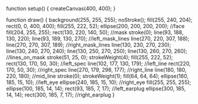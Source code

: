 function setup() {
  createCanvas(400, 400);
}

function draw() {
  background(255, 255, 255);
  noStroke();
  fill(255, 240, 204);
  rect(0, 0, 400, 400);
  fill(255, 222, 52);
  ellipse(200, 200, 200, 200);
  //face
  fill(204, 255, 255);
  rect(130, 220, 140, 50);
  //mask
  stroke(0);
  line(93, 188, 130, 220);
  line(93, 189, 130, 270);
  //left_mask_lines
  line(270, 220, 307, 188);
  line(270, 270, 307, 189);
  //right_mask_lines
  line(130, 230, 270, 230);
  line(130, 240, 270, 240);
  line(130, 250, 270, 250);
  line(130, 260, 270, 260);
  //lines_on_mask
  stroke(51, 25, 0);
  strokeWeight(4);
  fill(255, 222, 52);
  rect(130, 170, 50, 30);
  //left_spec
  line(102, 177, 130, 179);
  //left_line
  rect(220, 170, 50, 30);
  //right_spec
  line(270, 179, 298, 177);
  //right_line
  line(180, 180, 220, 180);
  //mid_line
  stroke(0);
  strokeWeight(1);
  fill(64, 64, 64);
  ellipse(160, 185, 15, 10);
  //left_eye
  ellipse(240, 185, 15, 10);
  //right_eye
  fill(255, 255, 255);
  ellipse(100, 185, 14, 14);
  rect(93, 185, 7, 17);
  //left_earplug
  ellipse(300, 185, 14, 14);
  rect(300, 185, 7, 17);
  //right_earplug
}
